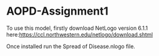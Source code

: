 # AOPD-Assignment1

To use this model, firstly download NetLogo version 6.1.1 here:https://ccl.northwestern.edu/netlogo/download.shtml

Once installed run the Spread of Disease.nlogo file.
